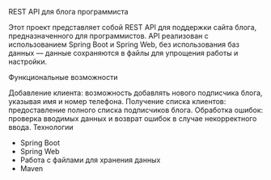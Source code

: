 REST API для блога программиста

Этот проект представляет собой REST API для поддержки сайта блога, предназначенного для программистов. API реализован с использованием Spring Boot и Spring Web, без использования баз данных — данные сохраняются в файлы для упрощения работы и настройки.

Функциональные возможности

Добавление клиента: возможность добавлять нового подписчика блога, указывая имя и номер телефона.
Получение списка клиентов: предоставление полного списка подписчиков блога.
Обработка ошибок: проверка вводимых данных и возврат ошибок в случае некорректного ввода.
Технологии

- Spring Boot
- Spring Web
- Работа с файлами для хранения данных
- Maven

